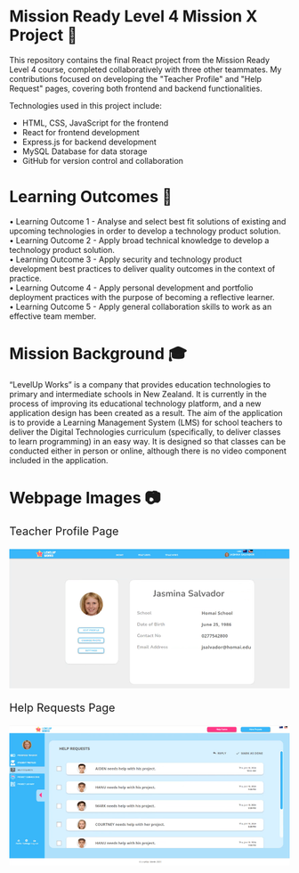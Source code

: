 # Mission Ready Level 4 Mission X Project 🚀

This repository contains the final React project from the Mission Ready Level 4 course, completed collaboratively with three other teammates. My contributions focused on developing the "Teacher Profile" and "Help Request" pages, covering both frontend and backend functionalities.

Technologies used in this project include:
- HTML, CSS, JavaScript for the frontend
- React for frontend development
- Express.js for backend development
- MySQL Database for data storage
- GitHub for version control and collaboration

# Learning Outcomes 🧠

• Learning Outcome 1 - Analyse and select best fit solutions of existing and upcoming technologies in order to 
develop a technology product solution.  
• Learning Outcome 2 - Apply broad technical knowledge to develop a technology product solution.  
• Learning Outcome 3 - Apply security and technology product development best practices to deliver quality 
outcomes in the context of practice.  
• Learning Outcome 4 - Apply personal development and portfolio deployment practices with the purpose of 
becoming a reflective learner.  
• Learning Outcome 5 - Apply general collaboration skills to work as an effective team member.

# Mission Background 🎓

“LevelUp Works” is a company that provides education technologies to primary and intermediate schools in New Zealand.  It is currently in the process of improving its educational technology platform, and a new application design 
has been created as a result. The aim of the application is to provide a Learning Management System (LMS) for school teachers to deliver the Digital Technologies curriculum (specifically, to deliver classes to learn programming) 
in an easy way. It is designed so that classes can be conducted either in person or online, although there is no video component included in the application.  

# Webpage Images 📷

<p style="font-size: 20px">Teacher Profile Page</p>

![TeacherProfilePage](./teacherprofile.PNG)

<p style="font-size: 20px">Help Requests Page</p>

![HelpRequestsPage](./helprequests.PNG)
